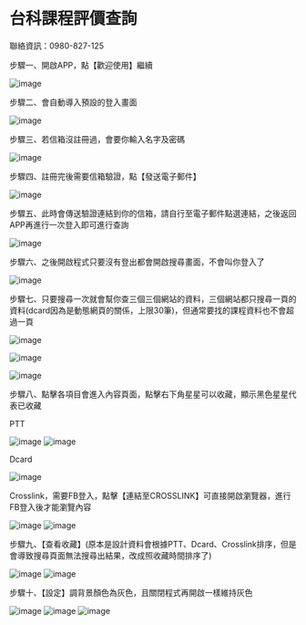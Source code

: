 # 台科課程評價查詢

聯絡資訊：0980-827-125

步驟一、開啟APP，點【歡迎使用】繼續

![image](welcom.png)

步驟二、會自動導入預設的登入畫面

![image](logOrsign.png)

步驟三、若信箱沒註冊過，會要你輸入名字及密碼

![image](sign.png)

步驟四、註冊完後需要信箱驗證，點【發送電子郵件】

![image](sendmail.png)

步驟五、此時會傳送驗證連結到你的信箱，請自行至電子郵件點選連結，之後返回APP再進行一次登入即可進行查詢

![image](notify.png)

步驟六、之後開啟程式只要沒有登出都會開啟搜尋畫面，不會叫你登入了

![image](Search.png)

步驟七、只要搜尋一次就會幫你查三個三個網站的資料，三個網站都只搜尋一頁的資料(dcard因為是動態網頁的關係，上限30筆)，但通常要找的課程資料也不會超過一頁

![image](ptt.png)

![image](dcard.png)

![image](crosslink.png)

步驟八、點擊各項目會進入內容頁面，點擊右下角星星可以收藏，顯示黑色星星代表已收藏

PTT

![image](contentStarOFF.png)
![image](contentStarred.png)

Dcard

![image](contentDcard.png)

Crosslink，需要FB登入，點擊【連結至CROSSLINK】可直接開啟瀏覽器，進行FB登入後才能瀏覽內容

![image](contentCrosslink.png)
![image](CrosslinkSite.png)

步驟九、【查看收藏】(原本是設計資料會根據PTT、Dcard、Crosslink排序，但是會導致搜尋頁面無法搜尋出結果，改成照收藏時間排序了)

![image](three.png)
![image](collect.png)

步驟十、【設定】調背景顏色為灰色，且關閉程式再開啟一樣維持灰色

![image](settings.png)
![image](gray1.png)
![image](reverse.png)

